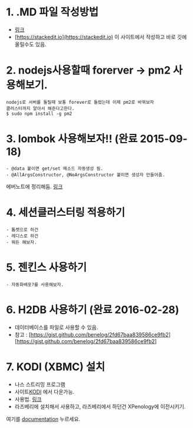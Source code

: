 # 1. .MD 파일 작성방법
- [링크](http://scriptogr.am/myevan/post/markdown-syntax-guide-for-scriptogram)
- [https://stackedit.io](https://stackedit.io) 이 사이트에서 작성하고 바로 깃에 올릴수도 있음.

# 2. nodejs사용할때 forerver -> pm2 사용해보기.
    nodejs로 서버를 돌릴때 보통 forever로 돌렸는데 이제 pm2로 바꿔보자
    클러스터까지 알아서 해준다고한다.
    $ sudo npm install -g pm2

# 3. lombok 사용해보자!! (완료 2015-09-18)
    - @data 붙이면 get/set 메소드 자동생성 됨.
    - @AllArgsConstructor, @NoArgsConstructor 붙이면 생성자 만들어줌.
에버노트에 정리해둠. [링크](https://www.evernote.com/shard/s543/nl/96218967/c609c4f0-b92a-4f9a-85c2-b2ba6cfe1a76?title=Lombok%20%EB%A1%AC%EB%B3%B5)
    
# 4. 세션클러스터링 적용하기
    - 톰켓으로 하건
    - 레디스로 하건
    - 뭐든 해보자.
    
# 5. 젠킨스 사용하기
    - 자동화배포?를 사용해보자.

# 6. H2DB 사용하기 (완료 2016-02-28)
- 데이터베이스를 파일로 사용할 수 있음.
- 참고 : [https://gist.github.com/benelog/2fd67baa839586ce9fb2][https://gist.github.com/benelog/2fd67baa839586ce9fb2]

# 7. KODI (XBMC) 설치
- 나스 스트리밍 프로그램
- 사이트[KODI](http://kodi.tv/download/) 에서 다운가능.
- 사용법. [링크](http://ibblog.tistory.com/22)
- 라즈베리에 설치해서 사용하고, 라즈베리에서 하던건 XPenology에 이전시키기.

여기를 [documentation][documentation] 누르세요.


[https://gist.github.com/benelog/2fd67baa839586ce9fb2]: https://gist.github.com/benelog/2fd67baa839586ce9fb2

[documentation]: http://react-bootstrap.github.io
